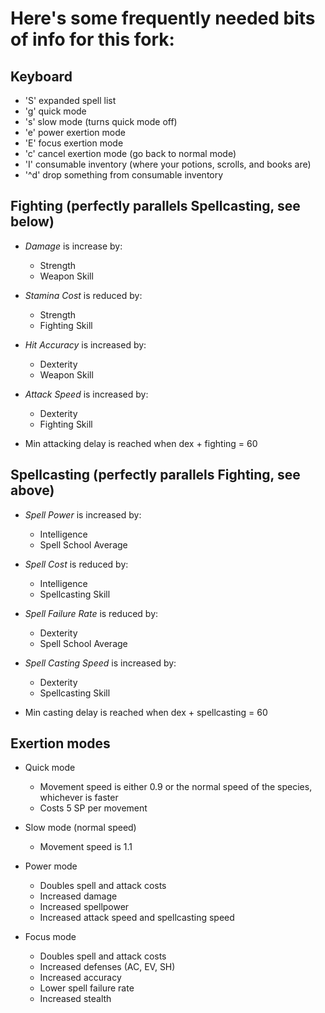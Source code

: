 # Here's some frequently needed bits of info for this fork:

## Keyboard

* 'S' expanded spell list
* 'g' quick mode
* 's' slow mode (turns quick mode off)
* 'e' power exertion mode
* 'E' focus exertion mode
* 'c' cancel exertion mode (go back to normal mode)
* 'I' consumable inventory (where your potions, scrolls, and books are)
* '^d' drop something from consumable inventory

## Fighting (perfectly parallels Spellcasting, see below)

* *Damage* is increase by:
    * Strength
    * Weapon Skill

* *Stamina Cost* is reduced by:
    * Strength
    * Fighting Skill

* *Hit Accuracy* is increased by:
    * Dexterity
    * Weapon Skill

* *Attack Speed* is increased by:
    * Dexterity
    * Fighting Skill

* Min attacking delay is reached when dex + fighting = 60

## Spellcasting (perfectly parallels Fighting, see above)

* *Spell Power* is increased by:
    * Intelligence
    * Spell School Average
    
* *Spell Cost* is reduced by:
    * Intelligence
    * Spellcasting Skill

* *Spell Failure Rate* is reduced by:
    * Dexterity
    * Spell School Average

* *Spell Casting Speed* is increased by:
    * Dexterity
    * Spellcasting Skill

* Min casting delay is reached when dex + spellcasting = 60

## Exertion modes

* Quick mode
    * Movement speed is either 0.9 or the normal speed of the species, whichever is faster
    * Costs 5 SP per movement
    
* Slow mode (normal speed)
    * Movement speed is 1.1
    
* Power mode
    * Doubles spell and attack costs
    * Increased damage
    * Increased spellpower
    * Increased attack speed and spellcasting speed
    
* Focus mode
    * Doubles spell and attack costs
    * Increased defenses (AC, EV, SH)
    * Increased accuracy
    * Lower spell failure rate
    * Increased stealth
    
